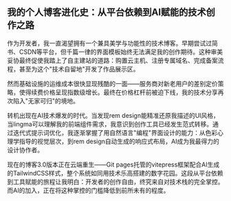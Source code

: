 ## 我的个人博客进化史：从平台依赖到AI赋能的技术创作之路​​

  作为开发者，我一直渴望拥有一个兼具美学与功能性的技术博客。早期尝试过简书、CSDN等平台，但千篇一律的界面模板始终无法满足我的创作期待。这种审美妥协最终促使我踏上了自主建站的道路：购置云主机、注册专属域名、完成备案流程，甚至为这个"技术自留地"开发了作品展示区。

然而基础设施的运维成本很快显现残酷的一面——服务商对新老用户的差别定价策略，使得续费价格呈现指数级增长。最终在价格杠杆前被迫下线，我的技术分享再次陷入"无家可归"的境地。

转机出现在AI技术爆发的时代。当发现rem design能精准还原我描述的UI风格，当lingma可以理解我的前端组件需求，我意识到创作工具已经发生范式转移。通过迭代式提示词优化，我逐渐掌握了用自然语言"编程"界面设计的能力：从色彩心理学指导的视觉层次，到rem design自动生成的响应式布局，AI成为我最得力的设计协作者。

现在的博客3.0版本正在云端重生——Git pages托管的vitepress框架配合AI生成的TailwindCSS样式，整个系统如同用技术乐高搭建的数字花园。这段从平台依赖到工具赋能的旅程让我明白：开发者的创作自由，终究来自对技术栈的完全掌控。而AI的加入，正在将这种掌控的门槛降低到前所未有的程度。